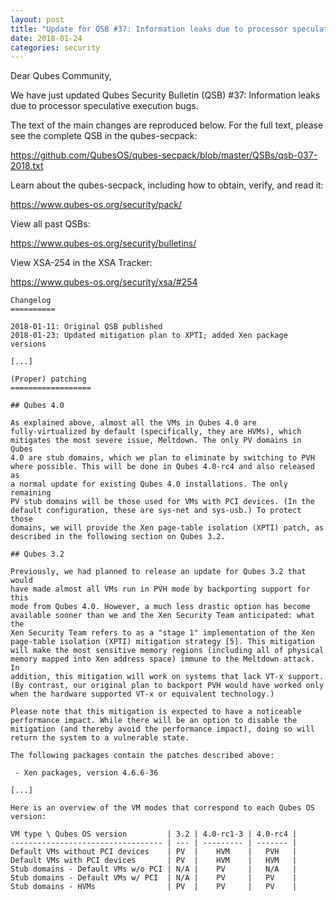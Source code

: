 ```yaml
---
layout: post
title: "Update for QSB #37: Information leaks due to processor speculative execution bugs (XSA-254, Meltdown & Spectre)"
date: 2018-01-24
categories: security
---
```


Dear Qubes Community,

We have just updated Qubes Security Bulletin (QSB) #37:
Information leaks due to processor speculative execution bugs.

The text of the main changes are reproduced below. For the full
text, please see the complete QSB in the qubes-secpack:

<https://github.com/QubesOS/qubes-secpack/blob/master/QSBs/qsb-037-2018.txt>

Learn about the qubes-secpack, including how to obtain, verify, and
read it:

<https://www.qubes-os.org/security/pack/>

View all past QSBs:

<https://www.qubes-os.org/security/bulletins/>

View XSA-254 in the XSA Tracker:

<https://www.qubes-os.org/security/xsa/#254>

```
Changelog
==========

2018-01-11: Original QSB published
2018-01-23: Updated mitigation plan to XPTI; added Xen package versions

[...]

(Proper) patching
==================

## Qubes 4.0

As explained above, almost all the VMs in Qubes 4.0 are
fully-virtualized by default (specifically, they are HVMs), which
mitigates the most severe issue, Meltdown. The only PV domains in Qubes
4.0 are stub domains, which we plan to eliminate by switching to PVH
where possible. This will be done in Qubes 4.0-rc4 and also released as
a normal update for existing Qubes 4.0 installations. The only remaining
PV stub domains will be those used for VMs with PCI devices. (In the
default configuration, these are sys-net and sys-usb.) To protect those
domains, we will provide the Xen page-table isolation (XPTI) patch, as
described in the following section on Qubes 3.2.

## Qubes 3.2

Previously, we had planned to release an update for Qubes 3.2 that would
have made almost all VMs run in PVH mode by backporting support for this
mode from Qubes 4.0. However, a much less drastic option has become
available sooner than we and the Xen Security Team anticipated: what the
Xen Security Team refers to as a "stage 1" implementation of the Xen
page-table isolation (XPTI) mitigation strategy [5]. This mitigation
will make the most sensitive memory regions (including all of physical
memory mapped into Xen address space) immune to the Meltdown attack. In
addition, this mitigation will work on systems that lack VT-x support.
(By contrast, our original plan to backport PVH would have worked only
when the hardware supported VT-x or equivalent technology.)

Please note that this mitigation is expected to have a noticeable
performance impact. While there will be an option to disable the
mitigation (and thereby avoid the performance impact), doing so will
return the system to a vulnerable state.

The following packages contain the patches described above:

 - Xen packages, version 4.6.6-36

[...]

Here is an overview of the VM modes that correspond to each Qubes OS
version:

VM type \ Qubes OS version         | 3.2 | 4.0-rc1-3 | 4.0-rc4 |
---------------------------------- | --- | --------- | ------- |
Default VMs without PCI devices    | PV  |    HVM    |   PVH   |
Default VMs with PCI devices       | PV  |    HVM    |   HVM   |
Stub domains - Default VMs w/o PCI | N/A |    PV     |   N/A   |
Stub domains - Default VMs w/ PCI  | N/A |    PV     |   PV    |
Stub domains - HVMs                | PV  |    PV     |   PV    |

```

